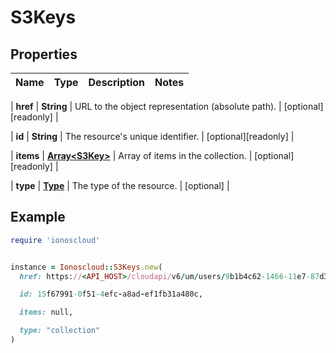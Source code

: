 # S3Keys

## Properties

| Name | Type | Description | Notes |
| ---- | ---- | ----------- | ----- |

| **href** | **String** | URL to the object representation (absolute path). | [optional][readonly] |

| **id** | **String** | The resource&#39;s unique identifier. | [optional][readonly] |

| **items** | [**Array&lt;S3Key&gt;**](S3Key.md) | Array of items in the collection. | [optional][readonly] |

| **type** | [**Type**](Type.md) | The type of the resource. | [optional] |

## Example

```ruby
require 'ionoscloud'


instance = Ionoscloud::S3Keys.new(
  href: https://<API_HOST>/cloudapi/v6/um/users/9b1b4c62-1466-11e7-87d3-d7bb7dac0087/s3keys,

  id: 15f67991-0f51-4efc-a8ad-ef1fb31a480c,

  items: null,

  type: "collection"
)
```

